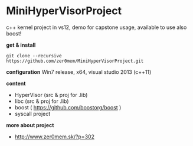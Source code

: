 MiniHyperVisorProject
=============

c++ kernel project in vs12, demo for capstone usage, available to use also boost!


**get & install**

    git clone --recursive https://github.com/zer0mem/MiniHyperVisorProject.git
    
**configuration**
    Win7 release, x64, visual studio 2013 (c++11)

**content**

- HyperVisor (src & proj for .lib)
- libc (src & proj for .lib)
- boost ( https://github.com/boostorg/boost )
- syscall project

**more about project**

- http://www.zer0mem.sk/?p=302
